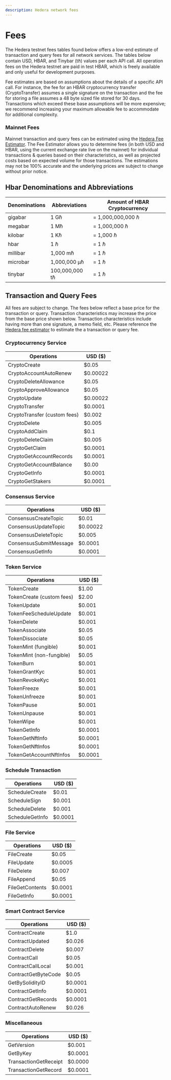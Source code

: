 ```yaml
---
description: Hedera network fees
---
```


# Fees

The Hedera testnet fees tables found below offers a low-end estimate of transaction and query fees for all network services. The tables below contain USD, HBAR, and Tinybar (tℏ) values per each API call. All operation fees on the Hedera testnet are paid in test HBAR, which is freely available and only useful for development purposes.

Fee estimates are based on assumptions about the details of a specific API call. For instance, the fee for an HBAR cryptocurrency transfer (CryptoTransfer) assumes a single signature on the transaction and the fee for storing a file assumes a 48 byte sized file stored for 30 days. Transactions which exceed these base assumptions will be more expensive; we recommend increasing your maximum allowable fee to accommodate for additional complexity.&#x20;

### Mainnet Fees

Mainnet transaction and query fees can be estimated using the [Hedera Fee Estimator](https://www.hedera.com/fees). The Fee Estimator allows you to determine fees (in both USD and HBAR, using the current exchange rate live on the mainnet) for individual transactions & queries based on their characteristics, as well as projected costs based on expected volume for those transactions. The estimations may not be 100% accurate and the underlying prices are subject to change without prior notice.

## Hbar Denominations and Abbreviations

| Denominations | Abbreviations  | Amount of HBAR Cryptocurrency |
| ------------- | -------------- | ----------------------------- |
| gigabar       | 1 Gℏ           | = 1,000,000,000 ℏ             |
| megabar       | 1 Mℏ           | = 1,000,000 ℏ                 |
| kilobar       | 1 Kℏ           | = 1,000 ℏ                     |
| hbar          | 1 ℏ            | = 1 ℏ                         |
| millibar      | 1,000 mℏ       | = 1 ℏ                         |
| microbar      | 1,000,000 μℏ   | = 1 ℏ                         |
| tinybar       | 100,000,000 tℏ | = 1 ℏ                         |

## Transaction and Query Fees

All fees are subject to change. The fees below reflect a base price for the transaction or query. Transaction characteristics may increase the price from the base price shown below. Transaction characteristics include having more than one signature, a memo field, etc. Please reference the [Hedera fee estimator](https://hedera.com/fees) to estimate the a transaction or query fee.&#x20;

### Cryptocurrency Service

| Operations                   | USD ($)  |
| ---------------------------- | -------- |
| CryptoCreate                 | $0.05    |
| CryptoAccountAutoRenew       | $0.00022 |
| CryptoDeleteAllowance        | $0.05    |
| CryptoApproveAllowance       | $0.05    |
| CryptoUpdate                 | $0.00022 |
| CryptoTransfer               | $0.0001  |
| CryptoTransfer (custom fees) | $0.002   |
| CryptoDelete                 | $0.005   |
| CryptoAddClaim               | $0.1     |
| CryptoDeleteClaim            | $0.005   |
| CryptoGetClaim               | $0.0001  |
| CryptoGetAccountRecords      | $0.0001  |
| CryptoGetAccountBalance      | $0.00    |
| CryptoGetInfo                | $0.0001  |
| CryptoGetStakers             | $0.0001  |

### Consensus Service

| Operations             | USD ($)  |
| ---------------------- | -------- |
| ConsensusCreateTopic   | $0.01    |
| ConsensusUpdateTopic   | $0.00022 |
| ConsensusDeleteTopic   | $0.005   |
| ConsensusSubmitMessage | $0.0001  |
| ConsensusGetInfo       | $0.0001  |

### Token Service

| Operations                | USD ($) |
| ------------------------- | ------- |
| TokenCreate               | $1.00   |
| TokenCreate (custom fees) | $2.00   |
| TokenUpdate               | $0.001  |
| TokenFeeScheduleUpdate    | $0.001  |
| TokenDelete               | $0.001  |
| TokenAssociate            | $0.05   |
| TokenDissociate           | $0.05   |
| TokenMint (fungible)      | $0.001  |
| TokenMint (non-fungible)  | $0.05   |
| TokenBurn                 | $0.001  |
| TokenGrantKyc             | $0.001  |
| TokenRevokeKyc            | $0.001  |
| TokenFreeze               | $0.001  |
| TokenUnfreeze             | $0.001  |
| TokenPause                | $0.001  |
| TokenUnpause              | $0.001  |
| TokenWipe                 | $0.001  |
| TokenGetInfo              | $0.0001 |
| TokenGetNftInfo           | $0.0001 |
| TokenGetNftInfos          | $0.0001 |
| TokenGetAccountNftInfos   | $0.0001 |

### Schedule Transaction

| Operations      | USD ($) |
| --------------- | ------- |
| ScheduleCreate  | $0.01   |
| ScheduleSign    | $0.001  |
| ScheduleDelete  | $0.001  |
| ScheduleGetInfo | $0.0001 |

### File Service

| Operations      | USD ($) |
| --------------- | ------- |
| FileCreate      | $0.05   |
| FileUpdate      | $0.0005 |
| FileDelete      | $0.007  |
| FileAppend      | $0.05   |
| FileGetContents | $0.0001 |
| FileGetInfo     | $0.0001 |

### Smart Contract Service

| Operations          | USD ($) |
| ------------------- | ------- |
| ContractCreate      | $1.0    |
| ContractUpdated     | $0.026  |
| ContractDelete      | $0.007  |
| ContractCall        | $0.05   |
| ContractCallLocal   | $0.001  |
| ContractGetByteCode | $0.05   |
| GetBySolidityID     | $0.0001 |
| ContractGetInfo     | $0.0001 |
| ContractGetRecords  | $0.0001 |
| ContractAutoRenew   | $0.026  |

### Miscellaneous

| Operations            | USD ($) |
| --------------------- | ------- |
| GetVersion            | $0.001  |
| GetByKey              | $0.0001 |
| TransactionGetReceipt | $0.0000 |
| TransactionGetRecord  | $0.0001 |
